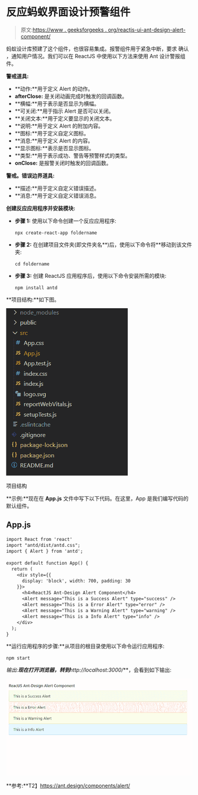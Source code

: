 # 反应蚂蚁界面设计预警组件

> 原文:[https://www . geeksforgeeks . org/reactjs-ui-ant-design-alert-component/](https://www.geeksforgeeks.org/reactjs-ui-ant-design-alert-component/)

蚂蚁设计库预建了这个组件，也很容易集成。报警组件用于紧急中断，要求 确认 ，通知用户情况。我们可以在 ReactJS 中使用以下方法来使用 Ant 设计警报组件。

**警戒道具:**

*   **动作:**用于定义 Alert 的动作。
*   **afterClose:** 是关闭动画完成时触发的回调函数。
*   **横幅:**用于表示是否显示为横幅。
*   **可关闭:**用于指示 Alert 是否可以关闭。
*   **关闭文本:**用于定义要显示的关闭文本。
*   **说明:**用于定义 Alert 的附加内容。
*   **图标:**用于定义自定义图标。
*   **消息:**用于定义 Alert 的内容。
*   **显示图标:**表示是否显示图标。
*   **类型:**用于表示成功、警告等预警样式的类型。
*   **onClose:** 是报警关闭时触发的回调函数。

**警戒。错误边界道具:**

*   **描述:**用于定义自定义错误描述。
*   **消息:**用于定义自定义错误消息。

**创建反应应用程序并安装模块:**

*   **步骤 1:** 使用以下命令创建一个反应应用程序:

    ```
    npx create-react-app foldername
    ```

*   **步骤 2:** 在创建项目文件夹(即文件夹名**)后，使用以下命令将**移动到该文件夹:

    ```
    cd foldername
    ```

*   **步骤 3:** 创建 ReactJS 应用程序后，使用以下命令安装所需的模块:

    ```
    npm install antd
    ```

**项目结构:**如下图。

![](img/f04ae0d8b722a9fff0bd9bd138b29c23.png)

项目结构

**示例:**现在在 **App.js** 文件中写下以下代码。在这里，App 是我们编写代码的默认组件。

## App.js

```
import React from 'react'
import "antd/dist/antd.css";
import { Alert } from 'antd';

export default function App() {
  return (
    <div style={{
      display: 'block', width: 700, padding: 30
    }}>
      <h4>ReactJS Ant-Design Alert Component</h4>
      <Alert message="This is a Success Alert" type="success" />
      <Alert message="This is a Error Alert" type="error" />
      <Alert message="This is a Warning Alert" type="warning" />
      <Alert message="This is a Info Alert" type="info" />
    </div>
  );
}
```

**运行应用程序的步骤:**从项目的根目录使用以下命令运行应用程序:

```
npm start
```

**输出:**现在打开浏览器，转到***http://localhost:3000/***，会看到如下输出:

![](img/a100c23b87a39d91e169cb522588d181.png)

**参考:**T2】https://ant.design/components/alert/